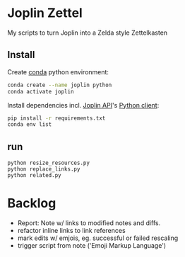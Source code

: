 # Joplin Zettel

My scripts to turn Joplin into a Zelda style Zettelkasten

## Install

Create  [conda]([:/42dde63a39754b0283fe7fc48892de23](https://docs.conda.io/en/latest/)) python environment:

```sh
conda create --name joplin python
conda activate joplin
```

Install dependencies incl. [Joplin API](https://joplinapp.org/api/)'s [Python client](https://pypi.org/project/joplin-api/):

```sh
pip install -r requirements.txt
conda env list
```


## run
```
python resize_resources.py 
python replace_links.py
python related.py 
```

# Backlog

- Report: Note w/ links to modified notes and diffs.
- refactor inline links to link references
- mark edits w/ emjois, eg. successful or failed rescaling
- trigger script from note ('Emoji Markup Language')
